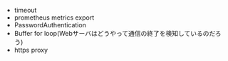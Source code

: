 - timeout
- prometheus metrics export
- PasswordAuthentication
- Buffer for loop(Webサーバはどうやって通信の終了を検知しているのだろう) 
- https proxy
  